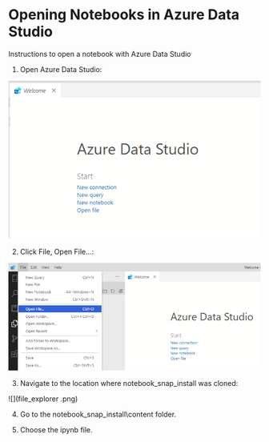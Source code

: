 # Opening Notebooks in Azure Data Studio

Instructions to open a notebook with Azure Data Studio

1. Open Azure Data Studio:

![](ads.png)

2. Click File, Open File...:

![](open_file.png)

3. Navigate to the location where notebook_snap_install was cloned:

![](file_explorer .png)

4. Go to the notebook_snap_install\content folder.

5. Choose the ipynb file.

